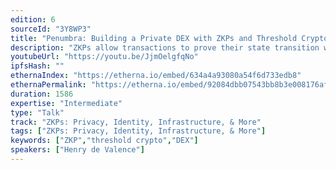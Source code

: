 ```yaml
---
edition: 6
sourceId: "3Y8WP3"
title: "Penumbra: Building a Private DEX with ZKPs and Threshold Cryptography"
description: "ZKPs allow transactions to prove their state transition was valid, without revealing anything about what it was.  But this isn't enough, because useful applications require shared state, which ZKPs can't provide.  In this talk, we'll describe how to break this barrier by combining ZKPs with flow encryption, a new threshold crypto primitive, to allow private interaction with public shared state, and how Penumbra uses this technique to build a private DEX."
youtubeUrl: "https://youtu.be/JjmOelgfqNo"
ipfsHash: ""
ethernaIndex: "https://etherna.io/embed/634a4a93080a54f6d733edb8"
ethernaPermalink: "https://etherna.io/embed/92084dbb07543bb8b3e008176af3245c4ad19427e635fc8a177e2537bfb09c40"
duration: 1586
expertise: "Intermediate"
type: "Talk"
track: "ZKPs: Privacy, Identity, Infrastructure, & More"
tags: ["ZKPs: Privacy, Identity, Infrastructure, & More"]
keywords: ["ZKP","threshold crypto","DEX"]
speakers: ["Henry de Valence"]
---
```

